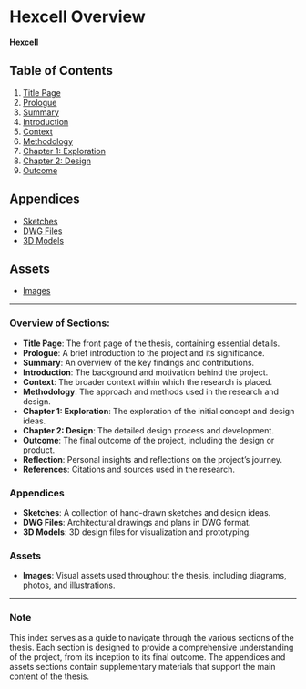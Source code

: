 # Hexcell Overview

**Hexcell**

## Table of Contents

1. [Title Page](00_title_page.md)
2. [Prologue](01_prologue.md)
3. [Summary](02_summary.md)
4. [Introduction](03_introduction.md)
5. [Context](04_context.md)
6. [Methodology](05_methodology.md)
7. [Chapter 1: Exploration](06_chapter1_exploration.md)
8. [Chapter 2: Design](07_chapter2_design.md)
9. [Outcome](08_outcome.md)

## Appendices

- [Sketches](appendix/sketches/)
- [DWG Files](appendix/dwg/)
- [3D Models](appendix/3d_models/)

## Assets

- [Images](assets/images/)

---

### Overview of Sections:

- **Title Page**: The front page of the thesis, containing essential details.
- **Prologue**: A brief introduction to the project and its significance.
- **Summary**: An overview of the key findings and contributions.
- **Introduction**: The background and motivation behind the project.
- **Context**: The broader context within which the research is placed.
- **Methodology**: The approach and methods used in the research and design.
- **Chapter 1: Exploration**: The exploration of the initial concept and design ideas.
- **Chapter 2: Design**: The detailed design process and development.
- **Outcome**: The final outcome of the project, including the design or product.
- **Reflection**: Personal insights and reflections on the project’s journey.
- **References**: Citations and sources used in the research.

### Appendices

- **Sketches**: A collection of hand-drawn sketches and design ideas.
- **DWG Files**: Architectural drawings and plans in DWG format.
- **3D Models**: 3D design files for visualization and prototyping.

### Assets

- **Images**: Visual assets used throughout the thesis, including diagrams, photos, and illustrations.

---

### Note

This index serves as a guide to navigate through the various sections of the thesis. Each section is designed to provide a comprehensive understanding of the project, from its inception to its final outcome. The appendices and assets sections contain supplementary materials that support the main content of the thesis.
